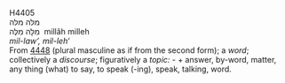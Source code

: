 <body>
  <p>H4405<br>  מלּה    מלּה  <br> מִלָּה  מִלֶּה  ‎  millâh  milleh  <br><i>mil-law‘,</i> <i>mil-leh‘ </i><br>From <a href="h4448.htm">4448</a> (plural masculine as if from the second form); a <i>word</i>; collectively a <i>discourse</i>; figuratively a <i>topic: - </i> + answer, by-word, matter, any thing (what) to say, to speak (-ing), speak, talking, word.<br></p>
 </body>